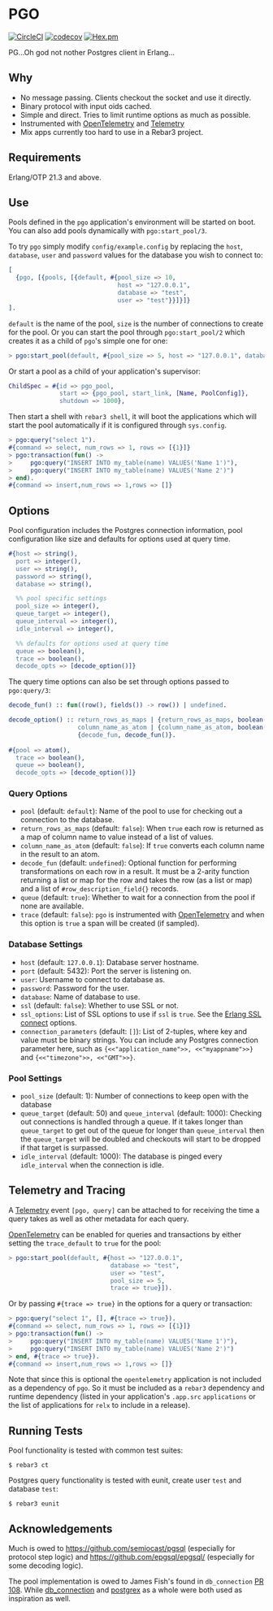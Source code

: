 # PGO

[![CircleCI](https://circleci.com/gh/erleans/pgo.svg?style=svg)](https://circleci.com/gh/erleans/pgo)
[![codecov](https://codecov.io/gh/erleans/pgo/branch/master/graph/badge.svg)](https://codecov.io/gh/erleans/pgo)
[![Hex.pm](https://img.shields.io/hexpm/v/pgo.svg?style=flat)](https://hex.pm/packages/pgo)

PG...Oh god not nother Postgres client in Erlang...

## Why

* No message passing. Clients checkout the socket and use it directly.
* Binary protocol with input oids cached.
* Simple and direct. Tries to limit runtime options as much as possible.
* Instrumented with [OpenTelemetry](https://github.com/open-telemetry/opentelemetry-erlang) and [Telemetry](https://github.com/beam-telemetry/telemetry)
* Mix apps currently too hard to use in a Rebar3 project. 

## Requirements

Erlang/OTP 21.3 and above.

## Use

Pools defined in the `pgo` application's environment will be started on boot. You can also add pools dynamically with `pgo:start_pool/3`.

To try `pgo` simply modify `config/example.config` by replacing the `host`, `database`, `user` and `password` values for the database you wish to connect to:

```erlang
[
  {pgo, [{pools, [{default, #{pool_size => 10,
                              host => "127.0.0.1",
                              database => "test",
                              user => "test"}}]}]}
].
```

`default` is the name of the pool, `size` is the number of connections to create for the pool. Or you can start the pool through `pgo:start_pool/2` which creates it as a child of `pgo`'s simple one for one:

``` erlang
> pgo:start_pool(default, #{pool_size => 5, host => "127.0.0.1", database => "test", user => "test"}). 
```

Or start a pool as a child of your application's supervisor:

``` erlang
ChildSpec = #{id => pgo_pool,
              start => {pgo_pool, start_link, [Name, PoolConfig]},
              shutdown => 1000},
```

Then start a shell with `rebar3 shell`, it will boot the applications which will start the pool automatically if it is configured through `sys.config`.

```erlang
> pgo:query("select 1").
#{command => select, num_rows => 1, rows => [{1}]}
> pgo:transaction(fun() ->
>     pgo:query("INSERT INTO my_table(name) VALUES('Name 1')"),
>     pgo:query("INSERT INTO my_table(name) VALUES('Name 2')")
> end).
#{command => insert,num_rows => 1,rows => []}
```

## Options

Pool configuration includes the Postgres connection information, pool configuration like size and defaults for options used at query time. 

``` erlang
#{host => string(),
  port => integer(),
  user => string(),
  password => string(),
  database => string(),

  %% pool specific settings
  pool_size => integer(),
  queue_target => integer(),
  queue_interval => integer(),
  idle_interval => integer(),

  %% defaults for options used at query time
  queue => boolean(),
  trace => boolean(),
  decode_opts => [decode_option()]}
```

The query time options can also be set through options passed to `pgo:query/3`:

``` erlang
decode_fun() :: fun((row(), fields()) -> row()) | undefined.

decode_option() :: return_rows_as_maps | {return_rows_as_maps, boolean()} |
                   column_name_as_atom | {column_name_as_atom, boolean()} |
                   {decode_fun, decode_fun()}.
                         
#{pool => atom(),
  trace => boolean(),
  queue => boolean(),
  decode_opts => [decode_option()]}
```

### Query Options

* `pool` (default: `default`): Name of the pool to use for checking out a connection to the database.
* `return_rows_as_maps` (default: `false`): When `true` each row is returned as a map of column name to value instead of a list of values.
* `column_name_as_atom` (default: `false`): If `true` converts each column name in the result to an atom.
* `decode_fun` (default: `undefined`): Optional function for performing transformations on each row in a result. It must be a 2-arity function returning a list or map for the row and takes the row (as a list or map) and a list of `#row_description_field{}` records.
* `queue` (default: `true`): Whether to wait for a connection from the pool if none are available.
* `trace` (default: `false`): `pgo` is instrumented with [OpenTelemetry](https://opentelemetry.io/) and when this option is `true` a span will be created (if sampled).

### Database Settings

* `host` (default: `127.0.0.1`): Database server hostname.
* `port` (default: 5432): Port the server is listening on.
* `user`: Username to connect to database as.
* `password`: Password for the user.
* `database`: Name of database to use.
* `ssl` (default: `false`): Whether to use SSL or not.
* `ssl_options`: List of SSL options to use if `ssl` is `true`. See the [Erlang SSL connect](http://erlang.org/doc/man/ssl.html#connect-2) options.
* `connection_parameters` (default: `[]`): List of 2-tuples, where key and value must be binary strings. You can include any Postgres connection parameter here, such as `{<<"application_name">>, <<"myappname">>}` and `{<<"timezone">>, <<"GMT">>}`.

### Pool Settings

* `pool_size` (default: 1): Number of connections to keep open with the database
* `queue_target` (default: 50) and `queue_interval` (default: 1000): Checking out connections is handled through a queue. If it takes longer than `queue_target` to get out of the queue for longer than `queue_interval` then the `queue_target` will be doubled and checkouts will start to be dropped if that target is surpassed.
* `idle_interval` (default: 1000): The database is pinged every `idle_interval` when the connection is idle.

## Telemetry and Tracing

A [Telemetry](https://github.com/beam-telemetry/telemetry) event `[pgo, query]` can be attached to for receiving the time a query takes as well as other metadata for each query.

[OpenTelemetry](https://opentelemetry.io/spans) can be enabled for queries and transactions by either setting the `trace_default` to `true` for the pool:

``` erlang
> pgo:start_pool(default, #{host => "127.0.0.1", 
                            database => "test", 
                            user => "test",
                            pool_size => 5,
                            trace => true}]). 
```

Or by passing `#{trace => true}` in the options for a query or transaction:

```erlang
> pgo:query("select 1", [], #{trace => true}).
#{command => select, num_rows => 1, rows => [{1}]}
> pgo:transaction(fun() ->
>     pgo:query("INSERT INTO my_table(name) VALUES('Name 1')"),
>     pgo:query("INSERT INTO my_table(name) VALUES('Name 2')")
> end, #{trace => true}).
#{command => insert,num_rows => 1,rows => []}
```

Note that since this is optional the `opentelemetry` application is not included as a dependency of `pgo`. So it must be included as a `rebar3` dependency and runtime dependency (listed in your application's `.app.src` `applications` or the list of applications for `relx` to include in a release).

## Running Tests

Pool functionality is tested with common test suites:

```
$ rebar3 ct
```

Postgres query functionality is tested with eunit, create user `test` and database `test`:

```
$ rebar3 eunit
```

## Acknowledgements

Much is owed to https://github.com/semiocast/pgsql (especially for protocol step logic) and https://github.com/epgsql/epgsql/ (especially for some decoding logic).

The pool implementation is owed to James Fish's found in `db_connection` [PR 108](https://github.com/elixir-ecto/db_connection/pull/108). While [db_connection](https://github.com/elixir-ecto/db_connection) and [postgrex](https://github.com/elixir-ecto/postgrex) as a whole were both used as inspiration as well.
